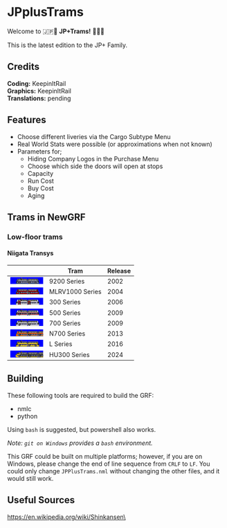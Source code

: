# JPplusTrams

Welcome to 🇯🇵🚋 **JP+Trams!** 🚋🇯🇵

This is the latest edition to the JP+ Family. 

## Credits
**Coding:** KeepinItRail\
**Graphics:** KeepinItRail\
**Translations:** pending

## Features

* Choose different liveries via the Cargo Subtype Menu
* Real World Stats were possible (or approximations when not known)
* Parameters for;
    * Hiding Company Logos in the Purchase Menu
    * Choose which side the doors will open at stops
    * Capacity
    * Run Cost
    * Buy Cost
    * Aging

## Trams in NewGRF
### Low-floor trams 
#### Niigata Transys 

| | Tram| Release |
| --- | --- | --- |
|![9200 Series](/src/trams/9200/gfx/9200_purchase.png)| 9200 Series | 2002 |
|![mlrv1000 Series](/src/trams/mlrv1000/gfx/mlrv1000_purchase.png)| MLRV1000 Series | 2004 |
|![tlr0600 Series](/src/trams/tlr0600/gfx/tlr0600_purchase.png)| 300 Series | 2006 |
|![0800 Series](/src/trams/0800/gfx/0800_purchase.png)| 500 Series | 2009 |
|![de9000 Series](/src/trams/de9000/gfx/de9000_purchase.png)| 700 Series | 2009 |
|![F1000 Series](/src/trams/f1000/gfx/f1000_purchase.png)| N700 Series | 2013 |
|![L Series](/src/trams/l/gfx/l_purchase.png)| L Series | 2016 |
|![HU300 Series](/src/trams/hu300/gfx/hu300_purchase.png)| HU300 Series | 2024 |



## Building

These following tools are required to build the GRF:

- nmlc
- python

Using `bash` is suggested, but powershell also works.

*Note: `git on Windows` provides a `bash` environment.*

This GRF could be built on multiple platforms; however, if you are on Windows, please change the end of line sequence from `CRLF` to `LF`. You could only change `JPPlusTrams.nml` without changing the other files, and it would still work.

## Useful Sources

https://en.wikipedia.org/wiki/Shinkansen\
